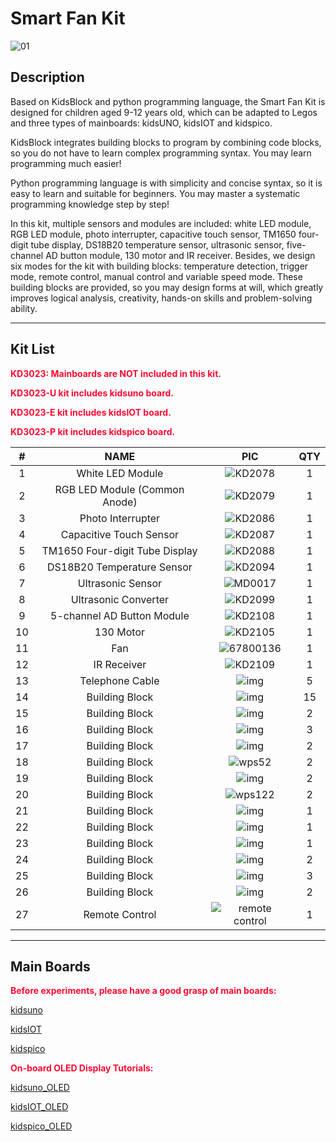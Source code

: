 # Smart Fan Kit

![01](media/01.jpg)

## Description

Based on KidsBlock and python programming language, the Smart Fan Kit is designed for children aged 9-12 years old, which can be adapted to Legos and three types of mainboards: kidsUNO, kidsIOT and kidspico.

KidsBlock integrates building blocks to program by combining code blocks, so you do not have to learn complex programming syntax. You may learn programming much easier!

Python programming language is with simplicity and concise syntax, so it is easy to learn and suitable for beginners. You may master a systematic programming knowledge step by step!

In this kit, multiple sensors and modules are included: white LED module, RGB LED module, photo interrupter, capacitive touch sensor, TM1650 four-digit tube display, DS18B20 temperature sensor, ultrasonic sensor, five-channel AD button module, 130 motor and IR receiver. Besides, we design six modes for the kit with building blocks: temperature detection, trigger mode, remote control, manual control and variable speed mode. These building blocks are provided, so you may design forms at will, which greatly improves logical analysis, creativity, hands-on skills and problem-solving ability.

---

## Kit List

<span style="color: rgb(2550, 10, 50);">**KD3023: Mainboards are NOT included in this kit.**</span>

<span style="color: rgb(2550, 10, 50);">**KD3023-U kit includes kidsuno board.**</span>

<span style="color: rgb(2550, 10, 50);">**KD3023-E kit includes kidsIOT board.**</span>

<span style="color: rgb(2550, 10, 50);">**KD3023-P kit includes kidspico board.**</span>

|  #   |              NAME              |                     PIC                     | QTY  |
| :--: | :----------------------------: | :-----------------------------------------: | :--: |
|  1   |        White LED Module        |         ![KD2078](media/KD2078.png)         |  1   |
|  2   | RGB LED Module (Common Anode)  |         ![KD2079](media/KD2079.png)         |  1   |
|  3   |       Photo Interrupter        |         ![KD2086](media/KD2086.png)         |  1   |
|  4   |    Capacitive Touch Sensor     |         ![KD2087](media/KD2087.png)         |  1   |
|  5   | TM1650 Four-digit Tube Display |         ![KD2088](media/KD2088.png)         |  1   |
|  6   |   DS18B20 Temperature Sensor   |         ![KD2094](media/KD2094.png)         |  1   |
|  7   |       Ultrasonic Sensor        |         ![MD0017](media/MD0017.png)         |  1   |
|  8   |      Ultrasonic Converter      |         ![KD2099](media/KD2099.png)         |  1   |
|  9   |   5-channel AD Button Module   |         ![KD2108](media/KD2108.png)         |  1   |
|  10  |           130 Motor            |         ![KD2105](media/KD2105.png)         |  1   |
|  11  |              Fan               |       ![67800136](media/67800136.png)       |  1   |
|  12  |          IR Receiver           |         ![KD2109](media/KD2109.png)         |  1   |
|  13  |        Telephone Cable         |           ![img](media/wps44.jpg)           |  5   |
|  14  |         Building Block         |          ![img](media/wps121.jpg)           |  15  |
|  15  |         Building Block         |          ![img](media/wps208.jpg)           |  2   |
|  16  |         Building Block         |          ![img](media/wps254.jpg)           |  3   |
|  17  |         Building Block         |          ![img](media/wps306.jpg)           |  2   |
|  18  |         Building Block         |          ![wps52](media/wps52.jpg)          |  2   |
|  19  |         Building Block         |          ![img](media/wps395.jpg)           |  2   |
|  20  |         Building Block         |         ![wps122](media/wps122.jpg)         |  2   |
|  21  |         Building Block         |          ![img](media/wps157.jpg)           |  1   |
|  22  |         Building Block         |          ![img](media/wps488.jpg)           |  1   |
|  23  |         Building Block         |   ![img](media/wps208-17134021376963.jpg)   |  1   |
|  24  |         Building Block         |          ![img](media/wps257.jpg)           |  2   |
|  25  |         Building Block         |          ![img](media/wps888.jpg)           |  3   |
|  26  |         Building Block         |          ![img](media/wps303.jpg)           |  2   |
|  27  |         Remote Control         | ![remote control](media/remote_control.png) |  1   |

---

## Main Boards

<span style="color: rgb(2550, 10, 50);">**Before experiments, please have a good grasp of main boards:**</span>

[kidsuno](https://wiki.kidsbits.cc/projects/KD2075/en/latest/)

[kidsIOT](https://wiki.kidsbits.cc/projects/KD2076/en/latest/)

[kidspico]( https://wiki.kidsbits.cc/projects/KD2077/en/latest/)

<span style="color: rgb(2550, 10, 50);">**On-board OLED Display Tutorials:**</span>

[kidsuno_OLED](https://wiki.kidsbits.cc/projects/KD2075/en/latest/docs/kidsUno.html#oled-display)

[kidsIOT_OLED](https://wiki.kidsbits.cc/projects/KD2076/en/latest/docs/kidsIOT.html#id1)

[kidspico_OLED](https://wiki.kidsbits.cc/projects/KD2077/en/latest/docs/KidsPico.html#id2)
